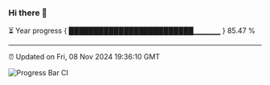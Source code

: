 ### Hi there 👋

⏳ Year progress { █████████████████████████▁▁▁▁▁ } 85.47 %

---

⏰ Updated on Fri, 08 Nov 2024 19:36:10 GMT

![Progress Bar CI](https://github.com/IshwaranRudhara/GIT-ACTION/workflows/Progress%20Bar%20CI/badge.svg)
